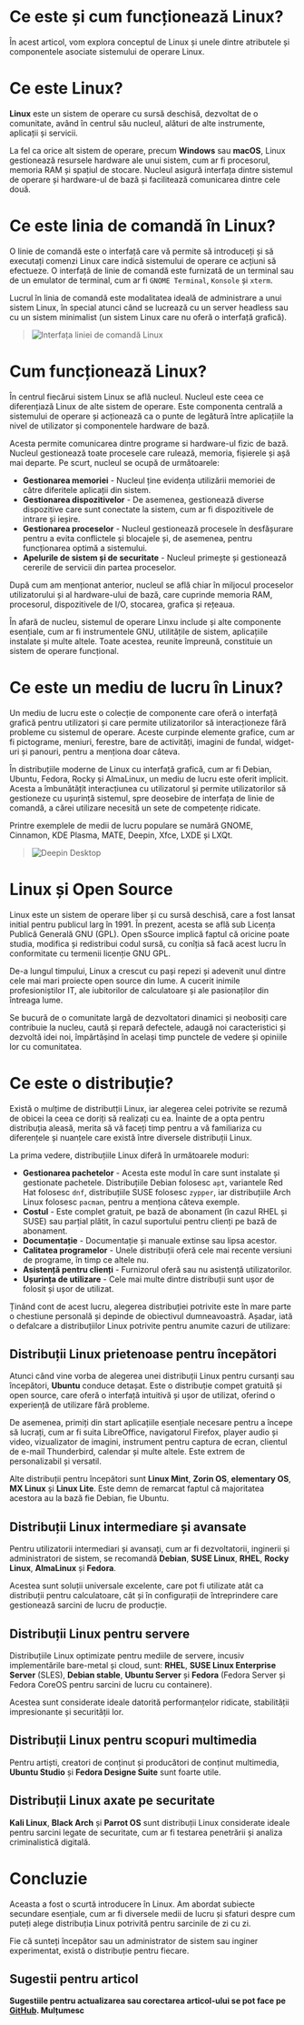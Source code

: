 # Ce este și cum funcționează Linux?

În acest articol, vom explora conceptul de Linux și unele dintre atributele și componentele asociate sistemului de operare Linux.

# Ce este Linux?

**Linux** este un sistem de operare cu sursă deschisă, dezvoltat de o comunitate, având în centrul său nucleul, alături de alte instrumente, aplicații și servicii.

La fel ca orice alt sistem de operare, precum **Windows** sau **macOS**, Linux gestionează resursele hardware ale unui sistem, cum ar fi procesorul, memoria RAM și spațiul de stocare. Nucleul asigură interfața dintre sistemul de operare și hardware-ul de bază și facilitează comunicarea dintre cele două.

# Ce este linia de comandă în Linux?

O linie de comandă este o interfață care vă permite să introduceți și să executați comenzi Linux care indică sistemului de operare ce acțiuni să efectueze. O interfață de linie de comandă este furnizată de un terminal sau de un emulator de terminal, cum ar fi `GNOME Terminal`, `Konsole` și `xterm`.

Lucrul în linia de comandă este modalitatea ideală de administrare a unui sistem Linux, în special atunci când se lucrează cu un server headless sau cu un sistem minimalist (un sistem Linux care nu oferă o interfață grafică).

> ![Interfața liniei de comandă Linux](img/Interfața-liniei-de-comandă-Linux.webp)

# Cum funcționează Linux?

În centrul fiecărui sistem Linux se află nucleul. Nucleul este ceea ce diferențiază Linux de alte sistem de operare. Este componenta centrală a sistemului de operare și acționează ca o punte de legătură între aplicațiile la nivel de utilizator și componentele hardware de bază.

Acesta permite comunicarea dintre programe si hardware-ul fizic de bază. Nucleul gestionează toate procesele care rulează, memoria, fișierele și așă mai departe. Pe scurt, nucleul se ocupă de următoarele:

- **Gestionarea memoriei** - Nucleul ține evidența utilizării memoriei de către diferitele aplicații din sistem.
- **Gestionarea dispozitivelor** - De asemenea, gestionează diverse dispozitive care sunt conectate la sistem, cum ar fi dispozitivele de intrare și ieșire.
- **Gestionarea proceselor** - Nucleul gestionează procesele în desfășurare pentru a evita conflictele și blocajele și, de asemenea, pentru funcționarea optimă a sistemului.
- **Apelurile de sistem și de securitate** - Nucleul primește și gestionează cererile de servicii din partea proceselor.

După cum am menționat anterior, nucleul se află chiar în miljocul proceselor utilizatorului și al hardware-ului de bază, care cuprinde memoria RAM, procesorul, dispozitivele de I/O, stocarea, grafica și rețeaua.

În afară de nucleu, sistemul de operare Linxu include și alte componente esențiale, cum ar fi instrumentele GNU, utilitățile de sistem, aplicațiile instalate și multe altele. Toate acestea, reunite împreună, constituie un sistem de operare funcțional.

# Ce este un mediu de lucru în Linux?

Un mediu de lucru este o colecție de componente care oferă o interfață grafică pentru utilizatori și care permite utilizatorilor să interacționeze fără probleme cu sistemul de operare. Aceste curpinde elemente grafice, cum ar fi pictograme, meniuri, ferestre, bare de activități, imagini de fundal, widget-uri și panouri, pentru a menționa doar câteva.

În distribuțiile moderne de Linux cu interfață grafică, cum ar fi Debian, Ubuntu, Fedora, Rocky și AlmaLinux, un mediu de lucru este oferit implicit. Acesta a îmbunătățit interacțiunea cu utilizatorul și permite utilizatorilor să gestioneze cu ușurință sistemul, spre deosebire de interfața de linie de comandă, a cărei utilizare necesită un sete de competențe ridicate.

Printre exemplele de medii de lucru populare se numără GNOME, Cinnamon, KDE Plasma, MATE, Deepin, Xfce, LXDE și LXQt.

> ![Deepin Desktop](img/Deepin-Desktop.webp)

# Linux și Open Source

 Linux este un sistem de operare liber și cu sursă deschisă, care a fost lansat initial pentru publicul larg în 1991. În prezent, acesta se află sub Licența Publică Generală GNU (GPL). Open sSource implică faptul că oricine poate studia, modifica și redistribui codul sursă, cu conîția să facă acest lucru în conformitate cu termenii licenție GNU GPL.

De-a lungul timpului, Linux a crescut cu pași repezi și adevenit unul dintre cele mai mari proiecte open source din lume. A cucerit inimile profesioniștilor IT, ale iubitorilor de calculatoare și ale pasionaților din întreaga lume.

Se bucură de o comunitate largă de dezvoltatori dinamici și neobosiți care contribuie la nucleu, caută și repară defectele, adaugă noi caracteristici și dezvoltă idei noi, împărtășind în același timp punctele de vedere și opiniile lor cu comunitatea.

# Ce este o distribuție?

Există o mulțime de distributții Linux, iar alegerea celei potrivite se rezumă de obicei la ceea ce doriți să realizați cu ea. Înainte de a opta pentru distribuția aleasă, merita să vă faceți timp pentru a vă familiariza cu diferențele și nuanțele care există între diversele distribuții Linux.

La prima vedere, distribuțiile Linux diferă în următoarele moduri:

- **Gestionarea pachetelor** - Acesta este modul în care sunt instalate și gestionate pachetele. Distribuțiile Debian folosesc `apt`, variantele Red Hat folosesc `dnf`, distribuțiile SUSE folosesc `zypper`, iar distribuțiile Arch Linux folosesc `pacman`, pentru a menționa câteva exemple.
- **Costul** - Este complet gratuit, pe bază de abonament (în cazul RHEL și SUSE) sau parțial plătit, în cazul suportului pentru clienți pe bază de abonament.
- **Documentație** - Documentație și manuale extinse sau lipsa acestor.
- **Calitatea programelor** - Unele distribuții oferă cele mai recente versiuni de programe, în timp ce altele nu.
- **Asistență pentru clienți** - Furnizorul oferă sau nu asistență utilizatorilor.
- **Ușurința de utilizare** - Cele mai multe dintre distribuții sunt ușor de folosit și ușor de utilizat.

Ținând cont de acest lucru, alegerea distribuției potrivite este în mare parte o chestiune personală și depinde de obiectivul dumneavoastră. Așadar, iată o defalcare a distribuțiilor Linux potrivite pentru anumite cazuri de utilizare:

## Distribuții Linux prietenoase pentru începători

Atunci când vine vorba de alegerea unei distribuții Linux pentru cursanți sau începători, **Ubuntu** conduce detașat. Este o distribuție compet gratuită și open source, care oferă o interfață intuitivă și ușor de utilizat, oferind o experiență de utilizare fără probleme.

De asemenea, primiți din start aplicațiile esențiale necesare pentru a începe să lucrați, cum ar fi suita LibreOffice, navigatorul Firefox, player audio și video, vizualizator de imagini, instrument pentru captura de ecran, clientul de e-mail Thunderbird, calendar și multe altele. Este extrem de personalizabil și versatil.

Alte distribuții pentru începători sunt **Linux Mint**, **Zorin OS**, **elementary OS**, **MX Linux** și **Linux Lite**. Este demn de remarcat faptul că majoritatea acestora au la bază fie Debian, fie Ubuntu.

## Distribuții Linux intermediare și avansate

Pentru utilizatorii intermediari și avansați, cum ar fi dezvoltatorii, inginerii și administratori de sistem, se recomandă **Debian**, **SUSE Linux**, **RHEL**, **Rocky Linux**, **AlmaLinux** și **Fedora**.

Acestea sunt soluții universale excelente, care pot fi utilizate atât ca distribuții pentru calculatoare, cât și în configurații de întreprindere care gestionează sarcini de lucru de producție.

## Distribuții Linux pentru servere

Distribuțiile Linux optimizate pentru mediile de servere, incusiv implementările bare-metal și cloud, sunt: **RHEL**, **SUSE Linux Enterprise Server** (SLES), **Debian stable**, **Ubuntu Server** și **Fedora** (Fedora Server și Fedora CoreOS pentru sarcini de lucru cu containere).

Acestea sunt considerate ideale datorită performanțelor ridicate, stabilității impresionante și securității lor.

## Distribuții Linux pentru scopuri multimedia

Pentru artiști, creatori de conținut și producători de conținut multimedia, **Ubuntu Studio** și **Fedora Designe Suite** sunt foarte utile.

## Distribuții Linux axate pe securitate

**Kali Linux**, **Black Arch** și **Parrot OS** sunt distribuții Linux considerate ideale pentru sarcini legate de securitate, cum ar fi testarea penetrării și analiza criminalistică digitală.

# Concluzie

Aceasta a fost o scurtă introducere în Linux. Am abordat subiecte secundare esențiale, cum ar fi diversele medii de lucru și sfaturi despre cum puteți alege distribuția Linux potrivită pentru sarcinile de zi cu zi.

Fie că sunteți începător sau un administrator de sistem sau inginer experimentat, există o distribuție pentru fiecare.

## Sugestii pentru articol

**Sugestiile pentru actualizarea sau corectarea articol-ului se pot face pe [GitHub](https://github.com/thinkroot99/articole-linux). Mulțumesc**
